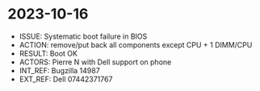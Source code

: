 # 2023-10-16
- ISSUE: Systematic boot failure in BIOS
- ACTION: remove/put back all components except CPU + 1 DIMM/CPU
- RESULT: Boot OK
- ACTORS: Pierre N with Dell support on phone
- INT_REF: Bugzilla 14987
- EXT_REF: Dell 07442371767

